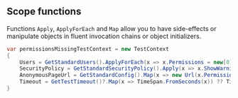 ## Scope functions

Functions `Apply`, `ApplyForEach` and `Map` allow you to have side-effects or manipulate objects in fluent invocation chains or object initializers.

```csharp
var permissionsMissingTestContext = new TestContext
{
    Users = GetStandardUsers().ApplyForEach(x => x.Permissions = new[0]),
    SecurityPolicy = GetStandardSecurityPolicy().Apply(x => x.ShowWarningWhenPermissionsMissing = true),
    AnonymousPageUrl = GetStandardConfig().Map(x => new Url(x.PermissionsMissingScreenUrl)),
    Timeout = GetTestTimeout()?.Map(x => TimeSpan.FromSeconds(x)) ?? TimeSpan.FromSeconds(30)
}
```